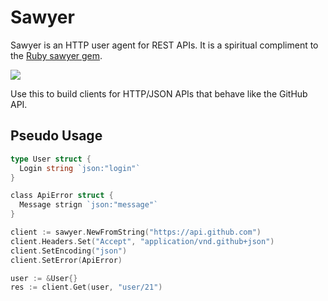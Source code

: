 # Sawyer

Sawyer is an HTTP user agent for REST APIs.  It is a spiritual compliment to
the [Ruby sawyer gem](https://github.com/lostisland/sawyer).

![](http://techno-weenie.net/sawyer/images/sawyer.jpeg)

Use this to build clients for HTTP/JSON APIs that behave like the GitHub API.


## Pseudo Usage

```go
type User struct {
  Login string `json:"login"`
}

class ApiError struct {
  Message strign `json:"message"`
}

client := sawyer.NewFromString("https://api.github.com")
client.Headers.Set("Accept", "application/vnd.github+json")
client.SetEncoding("json")
client.SetError(ApiError)

user := &User{}
res := client.Get(user, "user/21")
```
